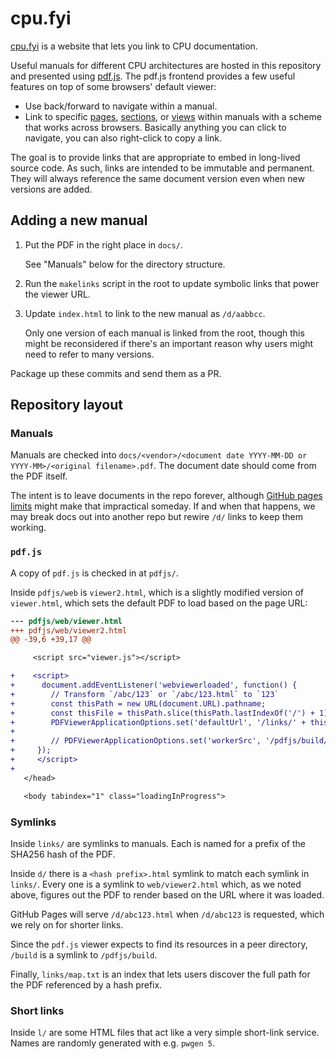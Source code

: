# cpu.fyi

[cpu.fyi](https://cpu.fyi) is a website that lets you link to CPU documentation.

Useful manuals for different CPU architectures are hosted in this repository and presented using [pdf.js](https://mozilla.github.io/pdf.js). The pdf.js frontend provides a few useful features on top of some browsers' default viewer:
- Use back/forward to navigate within a manual.
- Link to specific [pages](https://cpu.fyi/d/4336a7#page=1112), [sections](https://cpu.fyi/d/98dfae#G11.5672154), or [views](https://cpu.fyi/d/32862e#page=200&zoom=auto,-249,316) within manuals with a scheme that works across browsers. Basically anything you can click to navigate, you can also right-click to copy a link.

The goal is to provide links that are appropriate to embed in long-lived source code. As such, links are intended to be immutable and permanent. They will always reference the same document version even when new versions are added.

## Adding a new manual

1. Put the PDF in the right place in `docs/`.

   See "Manuals" below for the directory structure.
2. Run the `makelinks` script in the root to update symbolic links that power the viewer URL.
3. Update `index.html` to link to the new manual as `/d/aabbcc`.

   Only one version of each manual is linked from the root, though this might be reconsidered if there's an important reason why users might need to refer to many versions.

Package up these commits and send them as a PR.

## Repository layout

### Manuals
Manuals are checked into `docs/<vendor>/<document date YYYY-MM-DD or YYYY-MM>/<original filename>.pdf`. The document date should come from the PDF itself.

The intent is to leave documents in the repo forever, although [GitHub pages limits](https://docs.github.com/en/github/working-with-github-pages/about-github-pages#usage-limits) might make that impractical someday. If and when that happens, we may break docs out into another repo but rewire `/d/` links to keep them working.

### `pdf.js`
A copy of `pdf.js` is checked in at `pdfjs/`.

Inside `pdfjs/web` is `viewer2.html`, which is a slightly modified version of `viewer.html`, which sets the default PDF to load based on the page URL:

```diff
--- pdfjs/web/viewer.html
+++ pdfjs/web/viewer2.html
@@ -39,6 +39,17 @@

     <script src="viewer.js"></script>

+    <script>
+      document.addEventListener('webviewerloaded', function() {
+        // Transform `/abc/123` or `/abc/123.html` to `123`
+        const thisPath = new URL(document.URL).pathname;
+        const thisFile = thisPath.slice(thisPath.lastIndexOf('/') + 1).replace(/\.html$/, '');
+        PDFViewerApplicationOptions.set('defaultUrl', '/links/' + thisFile);
+
+        // PDFViewerApplicationOptions.set('workerSrc', '/pdfjs/build/pdf.worker.js');
+     });
+     </script>
+
   </head>

   <body tabindex="1" class="loadingInProgress">
```

### Symlinks

Inside `links/` are symlinks to manuals. Each is named for a prefix of the SHA256 hash of the PDF.

Inside `d/` there is a `<hash prefix>.html` symlink to match each symlink in `links/`. Every one is a symlink to `web/viewer2.html` which, as we noted above, figures out the PDF to render based on the URL where it was loaded.

GitHub Pages will serve `/d/abc123.html` when `/d/abc123` is requested, which we rely on for shorter links.

Since the `pdf.js` viewer expects to find its resources in a peer directory, `/build` is a symlink to `/pdfjs/build`.

Finally, `links/map.txt` is an index that lets users discover the full path for the PDF referenced by a hash prefix.

### Short links

Inside `l/` are some HTML files that act like a very simple short-link service. Names are randomly generated with e.g. `pwgen 5`.
